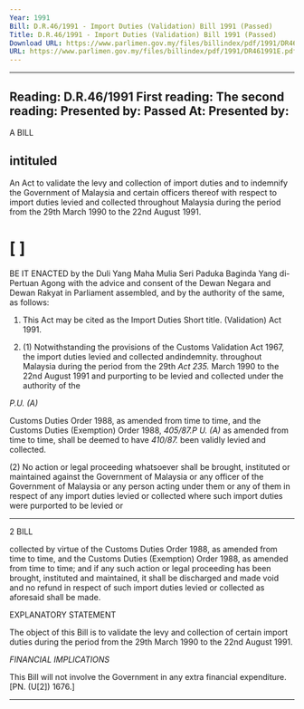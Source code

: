 ```yaml
---
Year: 1991
Bill: D.R.46/1991 - Import Duties (Validation) Bill 1991 (Passed)
Title: D.R.46/1991 - Import Duties (Validation) Bill 1991 (Passed)
Download URL: https://www.parlimen.gov.my/files/billindex/pdf/1991/DR461991E.pdf
URL: https://www.parlimen.gov.my/files/billindex/pdf/1991/DR461991E.pdf
---
```

---
Reading:
D.R.46/1991
First reading:
The second reading:
Presented by:
Passed At:
Presented by:
---

A BILL

## intituled

An Act to validate the levy and collection of import
duties and to indemnify the Government of Malaysia
and certain officers thereof with respect to import
duties levied and collected throughout Malaysia during
the period from the 29th March 1990 to the 22nd
August 1991.

# [                                 ]

BE IT ENACTED by the Duli Yang Maha Mulia Seri
Paduka Baginda Yang di-Pertuan Agong with the advice
and consent of the Dewan Negara and Dewan Rakyat in
Parliament assembled, and by the authority of the same,
as follows:

1. This Act may be cited as the Import Duties Short title.
(Validation) Act 1991.

2. (1) Notwithstanding the provisions of the Customs Validation
Act 1967, the import duties levied and collected andindemnity.
throughout Malaysia during the period from the 29th _Act 235._
March 1990 to the 22nd August 1991 and purporting to
be levied and collected under the authority of the

_P.U. (A)_

Customs Duties Order 1988, as amended from time to
time, and the Customs Duties (Exemption) Order 1988, _405/87.P U. (A)_
as amended from time to time, shall be deemed to have _410/87._
been validly levied and collected.

(2) No action or legal proceeding whatsoever shall be
brought, instituted or maintained against the Government
of Malaysia or any officer of the Government of Malaysia
or any person acting under them or any of them in
respect of any import duties levied or collected where
such import duties were purported to be levied or


-----

2 BILL

collected by virtue of the Customs Duties Order 1988,
as amended from time to time, and the Customs Duties
(Exemption) Order 1988, as amended from time to time;
and if any such action or legal proceeding has been
brought, instituted and maintained, it shall be discharged
and made void and no refund in respect of such import
duties levied or collected as aforesaid shall be made.

EXPLANATORY STATEMENT

The object of this Bill is to validate the levy and collection of certain
import duties during the period from the 29th March 1990 to the
22nd August 1991.

_FINANCIAL_ _IMPLICATIONS_

This Bill will not involve the Government in any extra financial
expenditure. [PN. (U[2]) 1676.]


-----

